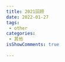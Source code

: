 ```yaml
---
title: 2021回顾
date: 2022-01-27
tags:
 - other
categories: 
 - 其他
isShowComments: true
 
---
```

<!-- 
最近快过年了，才有时间停下来更新博客

2021 经历了许多，自从离开 QZF 之后，感觉工作一直不太顺利。其实一直很想证明自己可以找到更好的工作。自己好像被下了魔咒一样，一直重复入职，离职的循环。好在最近顿悟了，看清了也看淡了。

2021 一年下来，没有攒到钱。过了 30 之后，感觉经常对未来感到担忧。也曾想过给孩子置换一个学区房，看看自己的余额，只能无奈作罢。

最近很喜欢看罗翔的视频，有种听君一席话，胜读十年书的感觉。

2022，希望自己沉淀技术，开源节流，家人健康平安。

不乱于心，不困于情，不畏将来，不念过往。 -->
